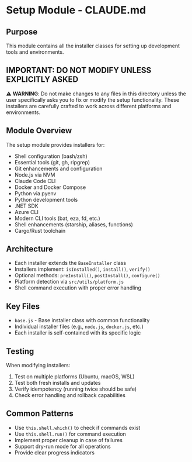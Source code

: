 # Setup Module - CLAUDE.md

## Purpose
This module contains all the installer classes for setting up development tools and environments.

## IMPORTANT: DO NOT MODIFY UNLESS EXPLICITLY ASKED
⚠️ **WARNING**: Do not make changes to any files in this directory unless the user specifically asks you to fix or modify the setup functionality. These installers are carefully crafted to work across different platforms and environments.

## Module Overview
The setup module provides installers for:
- Shell configuration (bash/zsh)
- Essential tools (git, gh, ripgrep)
- Git enhancements and configuration
- Node.js via NVM
- Claude Code CLI
- Docker and Docker Compose
- Python via pyenv
- Python development tools
- .NET SDK
- Azure CLI
- Modern CLI tools (bat, eza, fd, etc.)
- Shell enhancements (starship, aliases, functions)
- Cargo/Rust toolchain

## Architecture
- Each installer extends the `BaseInstaller` class
- Installers implement: `isInstalled()`, `install()`, `verify()`
- Optional methods: `preInstall()`, `postInstall()`, `configure()`
- Platform detection via `src/utils/platform.js`
- Shell command execution with proper error handling

## Key Files
- `base.js` - Base installer class with common functionality
- Individual installer files (e.g., `node.js`, `docker.js`, etc.)
- Each installer is self-contained with its specific logic

## Testing
When modifying installers:
1. Test on multiple platforms (Ubuntu, macOS, WSL)
2. Test both fresh installs and updates
3. Verify idempotency (running twice should be safe)
4. Check error handling and rollback capabilities

## Common Patterns
- Use `this.shell.which()` to check if commands exist
- Use `this.shell.run()` for command execution
- Implement proper cleanup in case of failures
- Support dry-run mode for all operations
- Provide clear progress indicators